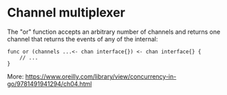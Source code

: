 # Channel multiplexer

The "or" function accepts an arbitrary number of channels and returns one channel that returns the events of any of the internal:

```
func or (channels ...<- chan interface{}) <- chan interface{} {
	// ...
}
```

More: https://www.oreilly.com/library/view/concurrency-in-go/9781491941294/ch04.html
